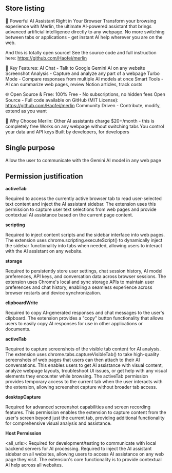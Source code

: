 ## Store listing

🚀 Powerful AI Assistant Right in Your Browser
Transform your browsing experience with Merlin, the ultimate AI-powered assistant that brings advanced artificial intelligence directly to any webpage. No more switching between tabs or applications - get instant AI help wherever you are on the web.

And this is totally open source! See the source code and full instruction here: https://github.com/Haofei/merlin

🤖 Key Features:
AI Chat - Talk to Google Gemini AI on any website
Screenshot Analysis - Capture and analyze any part of a webpage
Turbo Mode - Compare responses from multiple AI models at once
Smart Tools - AI can summarize web pages, review Notion articles, track costs

🌐 Open Source & Free:
100% Free - No subscriptions, no hidden fees
Open Source - Full code available on GitHub (MIT License): https://github.com/Haofei/merlin
Community Driven - Contribute, modify, extend as you want

🎯 Why Choose Merlin:
Other AI assistants charge $20+/month - this is completely free
Works on any webpage without switching tabs
You control your data and API keys
Built by developers, for developers

## Single purpose

Allow the user to communicate with the Gemini AI model in any web page

## Permission justification

**activeTab**

Required to access the currently active browser tab to read user-selected text content and inject the AI assistant sidebar. The extension uses this permission to capture user text selections from web pages and provide contextual AI assistance based on the current page content.

**scripting**

Required to inject content scripts and the sidebar interface into web pages. The extension uses chrome.scripting.executeScript() to dynamically inject the sidebar functionality into tabs when needed, allowing users to interact with the AI assistant on any website.

**storage**

Required to persistently store user settings, chat session history, AI model preferences, API keys, and conversation data across browser sessions. The extension uses Chrome's local and sync storage APIs to maintain user preferences and chat history, enabling a seamless experience across browser restarts and device synchronization.

**clipboardWrite**

Required to copy AI-generated responses and chat messages to the user's clipboard. The extension provides a "copy" button functionality that allows users to easily copy AI responses for use in other applications or documents.

**activeTab**

Required to capture screenshots of the visible tab content for AI analysis. The extension uses chrome.tabs.captureVisibleTab() to take high-quality screenshots of web pages that users can then attach to their AI conversations. This enables users to get AI assistance with visual content, analyze webpage layouts, troubleshoot UI issues, or get help with any visual elements they encounter while browsing. The activeTab permission provides temporary access to the current tab when the user interacts with the extension, allowing screenshot capture without broader tab access.

**desktopCapture**

Required for advanced screenshot capabilities and screen recording features. This permission enables the extension to capture content from the user's screen beyond just the current tab, providing additional functionality for comprehensive visual analysis and assistance.


**Host Permission**

<all_urls>: Required for development/testing to communicate with local backend servers for AI processing. Required to inject the AI assistant sidebar on all websites, allowing users to access AI assistance on any web page they visit. The extension's core functionality is to provide contextual AI help across all websites.


